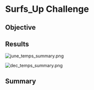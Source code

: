 # Surfs_Up Challenge

## Objective

## Results

![june_temps_summary.png](Images/june_temps_summary.PNG)

![dec_temps_summary.png](Images/dec_temps_summary.PNG)

## Summary